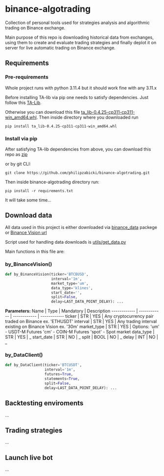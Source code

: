 # binance-algotrading

Collection of personal tools used for strategies analysis and algorithmic trading on Binance exchange.

Main purpose of this repo is downloading historical data from exchanges, using them to create and evaluate trading
strategies and finally deplot it on server for live automatic trading on Binance exchange.

## Requirements
### Pre-requirements
Whole project runs with python 3.11.4 but it should work fine with any 3.11.x

Before installing TA-lib via pip one needs to satisfy dependencies.
Just follow this [TA-Lib](https://github.com/TA-Lib/ta-lib-python?tab=readme-ov-file#dependencies).

Otherwise you can download this file [ta_lib-0.4.25-cp311-cp311-win_amd64.whl](https://drive.google.com/file/d/117WDdPpTAJK_IX2yWpliBRy14m9uUWSD/view?usp=sharing).
Then inside directory where you downloaded run 
```
pip install ta_lib-0.4.25-cp311-cp311-win_amd64.whl
```
### Install via pip
After satisfying TA-lib dependencies from above, you can download this repo as [zip](https://codeload.github.com/philipzabicki/binance-algotrading/zip/refs/heads/main) 

or by git CLI:
```
git clone https://github.com/philipzabicki/binance-algotrading.git
```
Then inside binance-algotrading directory run:
```
pip install -r requirements.txt
```
It will take some time...

## Download data
All data used in this project is either downloaded via [binance_data](https://github.com/uneasyguy/binance_data.git) packege or [Binance Vision url](https://data.binance.vision/)

Script used for handling data downloads is [utils/get_data.py](https://github.com/philipzabicki/binance-algotrading/blob/main/utils/get_data.py)

Main functions in this file are:
### by_BinanceVision()
```python
def by_BinanceVision(ticker='BTCBUSD',
                     interval='1m',
                     market_type='um',
                     data_type='klines',
                     start_date='',
                     split=False,
                     delay=LAST_DATA_POINT_DELAY): ...
```
**Parameters:**
Name | Type | Mandatory | Description
------------ | ------------ | ------------ | ------------
ticker | STR | YES | Any cryptocurrency pair traded on Binance ex. 'ETHUSDT'
interval | STR | YES | Any trading interval existing on Binance Vision ex. '30m'
market_type | STR | YES | Options:
                          'um' - USDT-M Futures
                          'cm' - COIN-M Futures
                          'spot' - Spot market
data_type | STR | YES | _
start_date | STR | NO | _
split | BOOL | NO | _
delay | INT | NO | _

### by_DataClient()
```python
def by_DataClient(ticker='BTCUSDT',
                  interval='1m',
                  futures=True,
                  statements=True,
                  split=False,
                  delay=LAST_DATA_POINT_DELAY): ...
```

## Backtesting enviroments

...

## Trading strategies

...

## Launch live bot

...
